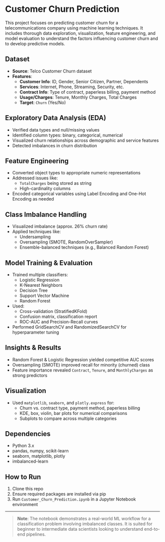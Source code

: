 # Customer Churn Prediction

This project focuses on predicting customer churn for a telecommunications company using machine learning techniques. It includes thorough data exploration, visualization, feature engineering, and model evaluation to understand the factors influencing customer churn and to develop predictive models.

## Dataset

- **Source**: Telco Customer Churn dataset
- **Features**:
  - **Customer Info**: ID, Gender, Senior Citizen, Partner, Dependents
  - **Services**: Internet, Phone, Streaming, Security, etc.
  - **Contract Info**: Type of contract, paperless billing, payment method
  - **Usage/Charges**: Tenure, Monthly Charges, Total Charges
  - **Target**: `Churn` (Yes/No)

## Exploratory Data Analysis (EDA)

- Verified data types and null/missing values
- Identified column types: binary, categorical, numerical
- Visualized churn relationships across demographic and service features
- Detected imbalances in churn distribution

## Feature Engineering

- Converted object types to appropriate numeric representations
- Addressed issues like:
  - `TotalCharges` being stored as string
  - High-cardinality columns
- Encoded categorical variables using Label Encoding and One-Hot Encoding as needed

## Class Imbalance Handling

- Visualized imbalance (approx. 26% churn rate)
- Applied techniques like:
  - Undersampling
  - Oversampling (SMOTE, RandomOverSampler)
  - Ensemble-balanced techniques (e.g., Balanced Random Forest)

## Model Training & Evaluation

- Trained multiple classifiers:
  - Logistic Regression
  - K-Nearest Neighbors
  - Decision Tree
  - Support Vector Machine
  - Random Forest
- Used:
  - Cross-validation (StratifiedKFold)
  - Confusion matrix, classification report
  - ROC-AUC and Precision-Recall curves
- Performed GridSearchCV and RandomizedSearchCV for hyperparameter tuning

## Insights & Results

- Random Forest & Logistic Regression yielded competitive AUC scores
- Oversampling (SMOTE) improved recall for minority (churned) class
- Feature importance revealed `Contract`, `Tenure`, and `MonthlyCharges` as strong predictors

## Visualization

- Used `matplotlib`, `seaborn`, and `plotly.express` for:
  - Churn vs. contract type, payment method, paperless billing
  - KDE, box, violin, bar plots for numerical comparisons
  - Subplots to compare across multiple categories

## Dependencies

- Python 3.x
- pandas, numpy, scikit-learn
- seaborn, matplotlib, plotly
- imbalanced-learn

## How to Run

1. Clone this repo
2. Ensure required packages are installed via pip
3. Run `Customer_Churn_Prediction.ipynb` in a Jupyter Notebook environment

---

> **Note**: The notebook demonstrates a real-world ML workflow for a classification problem involving imbalanced classes. It is suited for beginner to intermediate data scientists looking to understand end-to-end pipelines.
